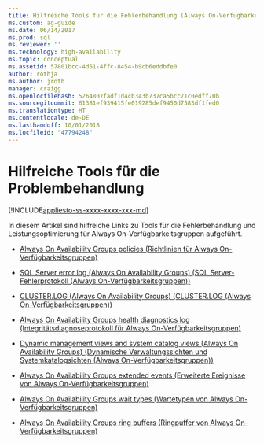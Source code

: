 ```yaml
---
title: Hilfreiche Tools für die Fehlerbehandlung (Always On-Verfügbarkeitsgruppen für SQL Server) | Microsoft-Dokumentation
ms.custom: ag-guide
ms.date: 06/14/2017
ms.prod: sql
ms.reviewer: ''
ms.technology: high-availability
ms.topic: conceptual
ms.assetid: 57801bcc-4d51-4ffc-8454-b9cb6eddbfe0
author: rothja
ms.author: jroth
manager: craigg
ms.openlocfilehash: 5264807fadf1d4cb343b737ca5bcc71c0edff70b
ms.sourcegitcommit: 61381ef939415fe019285def9450d7583df1fed0
ms.translationtype: HT
ms.contentlocale: de-DE
ms.lasthandoff: 10/01/2018
ms.locfileid: "47794248"
---
```

# <a name="useful-tools-for-troubleshooting"></a>Hilfreiche Tools für die Problembehandlung
[!INCLUDE[appliesto-ss-xxxx-xxxx-xxx-md](../../../includes/appliesto-ss-xxxx-xxxx-xxx-md.md)]
    
 In diesem Artikel sind hilfreiche Links zu Tools für die Fehlerbehandlung und Leistungsoptimierung für Always On-Verfügbarkeitsgruppen aufgeführt.  
  
  - [Always On Availability Groups policies (Richtlinien für Always On-Verfügbarkeitsgruppen)](always-on-policies.md)  
  
  - [SQL Server error log &#40;Always On Availability Groups&#41; (SQL Server-Fehlerprotokoll (Always On-Verfügbarkeitsgruppen))](sql-server-error-log-always-on-availability-groups.md)  
  
  - [CLUSTER.LOG &#40;Always On Availability Groups&#41; (CLUSTER.LOG (Always On-Verfügbarkeitsgruppen))](cluster-log-always-on-availability-groups.md)  
  
  - [Always On Availability Groups health diagnostics log (Integritätsdiagnoseprotokoll für Always On-Verfügbarkeitsgruppen)](always-on-health-diagnostics-log.md)  
  
  - [Dynamic management views and system catalog views &#40;Always On Availability Groups&#41; (Dynamische Verwaltungssichten und Systemkatalogsichten (Always On-Verfügbarkeitsgruppen))](dynamic-management-views-and-system-catalog-views-always-on-availability-groups.md)  
  
  - [Always On Availability Groups extended events (Erweiterte Ereignisse von Always On-Verfügbarkeitsgruppen)](always-on-extended-events.md)  
  
  - [Always On Availability Groups wait types (Wartetypen von Always On-Verfügbarkeitsgruppen)](always-on-wait-types.md)  
  
  - [Always On Availability Groups ring buffers (Ringpuffer von Always On-Verfügbarkeitsgruppen)](always-on-ring-buffers.md)  
  
  
